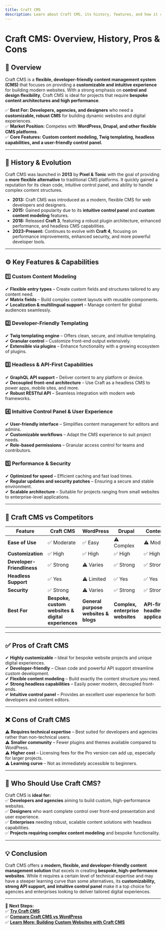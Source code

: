 ```yaml
---
title: Craft CMS  
description: Learn about Craft CMS, its history, features, and how it compares to other CMS platforms.
---
```


# **Craft CMS: Overview, History, Pros & Cons**

## **📌 Overview**  
Craft CMS is a **flexible, developer-friendly content management system (CMS)** that focuses on providing a **customizable and intuitive experience** for building modern websites. With a strong emphasis on **control and design flexibility**, Craft CMS is ideal for projects that require **bespoke content architectures and high performance**.

✅ **Best For:** **Developers, agencies, and designers** who need a **customizable, robust CMS** for building dynamic websites and digital experiences.  
✅ **Market Position:** Competes with **WordPress, Drupal, and other flexible CMS platforms**.  
✅ **Core Features:** **Custom content modeling, Twig templating, headless capabilities, and a user-friendly control panel.**

---

## **📜 History & Evolution**  
Craft CMS was launched in **2013** by **Pixel & Tonic** with the goal of providing a **more flexible alternative** to traditional CMS platforms. It quickly gained a reputation for its clean code, intuitive control panel, and ability to handle complex content structures.

- **2013:** Craft CMS was introduced as a modern, flexible CMS for web developers and designers.
- **2015:** Gained popularity due to its **intuitive control panel** and **custom content modeling** features.
- **2018:** Released **Craft 3**, featuring a robust plugin architecture, enhanced performance, and headless CMS capabilities.
- **2023-Present:** Continues to evolve with **Craft 4**, focusing on performance improvements, enhanced security, and more powerful developer tools.

---

## **⚙️ Key Features & Capabilities**

### **1️⃣ Custom Content Modeling**  
✔ **Flexible entry types** – Create custom fields and structures tailored to any content need.  
✔ **Matrix fields** – Build complex content layouts with reusable components.  
✔ **Localization & multilingual support** – Manage content for global audiences seamlessly.

### **2️⃣ Developer-Friendly Templating**  
✔ **Twig templating engine** – Offers clean, secure, and intuitive templating.  
✔ **Granular control** – Customize front-end output extensively.  
✔ **Extensible via plugins** – Enhance functionality with a growing ecosystem of plugins.

### **3️⃣ Headless & API-First Capabilities**  
✔ **GraphQL API support** – Deliver content to any platform or device.  
✔ **Decoupled front-end architecture** – Use Craft as a headless CMS to power apps, mobile sites, and more.  
✔ **Robust RESTful API** – Seamless integration with modern web frameworks.

### **4️⃣ Intuitive Control Panel & User Experience**  
✔ **User-friendly interface** – Simplifies content management for editors and admins.  
✔ **Customizable workflows** – Adapt the CMS experience to suit project needs.  
✔ **Role-based permissions** – Granular access control for teams and contributors.

### **5️⃣ Performance & Security**  
✔ **Optimized for speed** – Efficient caching and fast load times.  
✔ **Regular updates and security patches** – Ensuring a secure and stable environment.  
✔ **Scalable architecture** – Suitable for projects ranging from small websites to enterprise-level applications.

---

## **🔄 Craft CMS vs Competitors**

| Feature                   | Craft CMS               | WordPress             | Drupal                | Contentful            | Statamic             |
|---------------------------|-------------------------|-----------------------|-----------------------|-----------------------|----------------------|
| **Ease of Use**           | ✅ Moderate             | ✅ Easy               | ⚠ Complex             | ⚠ Moderate           | ✅ Easy              |
| **Customization**         | ✅ High                 | ✅ High               | ✅ High               | ✅ High               | ✅ High              |
| **Developer-Friendliness**| ✅ Strong               | ⚠ Varies             | ✅ Strong             | ✅ Strong             | ✅ Strong            |
| **Headless Support**      | ✅ Yes                  | ⚠ Limited            | ✅ Yes                | ✅ Yes                | ✅ Yes               |
| **Security**              | ✅ Strong               | ⚠ Varies             | ✅ Strong             | ✅ Strong             | ✅ Strong            |
| **Best For**              | **Bespoke, custom websites & digital experiences** | **General purpose websites & blogs** | **Complex, enterprise websites** | **API-first, headless applications** | **Modern, flat-file CMS solutions** |

---

## **✅ Pros of Craft CMS**  
✔ **Highly customizable** – Ideal for bespoke website projects and unique digital experiences.  
✔ **Developer-friendly** – Clean code and powerful API support streamline custom development.  
✔ **Flexible content modeling** – Build exactly the content structure you need.  
✔ **Strong headless capabilities** – Easily power modern, decoupled front-ends.  
✔ **Intuitive control panel** – Provides an excellent user experience for both developers and content editors.

---

## **❌ Cons of Craft CMS**  
⚠ **Requires technical expertise** – Best suited for developers and agencies rather than non-technical users.  
⚠ **Smaller community** – Fewer plugins and themes available compared to WordPress.  
⚠ **Higher cost** – Licensing fees for the Pro version can add up, especially for larger projects.  
⚠ **Learning curve** – Not as immediately accessible to beginners.

---

## **🎯 Who Should Use Craft CMS?**  
Craft CMS is **ideal for:**  
✅ **Developers and agencies** aiming to build custom, high-performance websites.  
✅ **Designers** who want complete control over front-end presentation and user experience.  
✅ **Enterprises** needing robust, scalable content solutions with headless capabilities.  
✅ **Projects requiring complex content modeling** and bespoke functionality.

---

## **💡 Conclusion**  
Craft CMS offers a **modern, flexible, and developer-friendly content management solution** that excels in creating **bespoke, high-performance websites**. While it requires a certain level of technical expertise and may have a steeper learning curve than some alternatives, its **customizability, strong API support, and intuitive control panel** make it a top choice for agencies and enterprises looking to deliver tailored digital experiences.

---

🚀 **Next Steps:**  
✅ **[Try Craft CMS](https://craftcms.com/)**  
✅ **[Compare Craft CMS vs WordPress](#)**  
✅ **[Learn More: Building Custom Websites with Craft CMS](#)**

